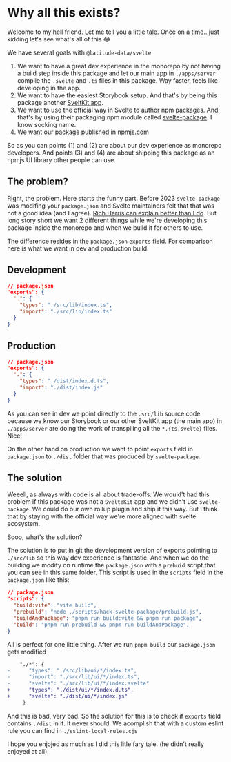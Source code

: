 # Why all this exists?

Welcome to my hell friend. Let me tell you a little tale. Once on a time...just
kidding let's see what's all of this 😂

We have several goals with `@latitude-data/svelte`

1. We want to have a great dev experience in the monorepo by not having a build
   step inside this package and let our main app in `./apps/server` compile the
   `.svelte` and `.ts` files in this package. Way faster, feels like developing
   in the app.
2. We want to have the easiest Storybook setup. And that's by being this package
   another [SveltKit app](https://storybook.js.org/docs/get-started/install).
3. We want to use the official way in Svelte to author npm packages. And that's by
   using their packaging npm module called [svelte-package](https://kit.svelte.dev/docs/packaging). I know socking name.
4. We want our package published in [npmjs.com](https://www.npmjs.com/)

So as you can points (1) and (2) are about our dev experience as monorepo
developers. And points (3) and (4) are about shipping this package as an npmjs
UI library other people can use.

## The problem?

Right, the problem. Here starts the funny part. Before 2023 `svelte-package` was
modifing your `package.json` and Svelte maintainers felt that that was not a
good idea (and I agree). [Rich Harris can explain better than I do](https://github.com/sveltejs/kit/pull/8922). But long story short we want 2 different things while we're developing this package inside the monorepo and when we build it for others to use.

The difference resides in the `package.json` `exports` field. For comparison
here is what we want in dev and production build:

## Development

```json
// package.json
"exports": {
  ".": {
    "types": "./src/lib/index.ts",
    "import": "./src/lib/index.ts"
  }
}
```

## Production

```json
// package.json
"exports": {
  ".": {
    "types": "./dist/index.d.ts",
    "import": "./dist/index.js"
  }
}
```

As you can see in dev we point directly to the `.src/lib` source code because we
know our Storybook or our other SveltKit app (the main app) in `./apps/server` are doing
the work of transpiling all the `*.{ts,svelte}` files. Nice!

On the other hand on production we want to point `exports` field in
`package.json` to `./dist` folder that was produced by `svelte-package`.

## The solution

Weeell, as always with code is all about trade-offs. We would't had this problem
if this package was not a `SvelteKit` app and we didn't use `svelte-package`. We
could do our own rollup plugin and ship it this way. But I think that by staying with the official
way we're more aligned with svelte ecosystem.

Sooo, what's the solution?

The solution is to put in git the development version of exports pointing to `./src/lib` so this way dev experience is fantastic. And when we do the building we modify on runtime the `package.json` with a `prebuid` script that you can see in this same folder. This script is used in the `scripts` field in the `package.json` like this:

```json
// package.json
"scripts": {
  "build:vite": "vite build",
  "prebuild": "node ./scripts/hack-svelte-package/prebuild.js",
  "buildAndPackage": "pnpm run build:vite && pnpm run package",
  "build": "pnpm run prebuild && pnpm run buildAndPackage",
}
```

All is perfect for one little thing. After we run `pnpm build` our `package.json` gets modified

```diff
    "./*": {
-      "types": "./src/lib/ui/*/index.ts",
-      "import": "./src/lib/ui/*/index.ts",
-      "svelte": "./src/lib/ui/*/index.svelte"
+      "types": "./dist/ui/*/index.d.ts",
+      "svelte": "./dist/ui/*/index.js"
     }
```

And this is bad, very bad. So the solution for this is to check if `exports`
field contains `./dist` in it. It never should. We acomplish that with a custom
eslint rule you can find in `./eslint-local-rules.cjs`

I hope you enjojed as much as I did this litle fary tale. (he didn't really enjoyed at all).
